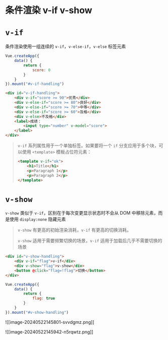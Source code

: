 # 条件渲染 v-if v-show

# `v-if`

条件渲染使用一组连续的 `v-if`，`v-else-if`，`v-else` 标签元素

```js
Vue.createApp({
    data() {
        return {
            score: 0
        }
    }
}).mount("#v-if-handling")
```

```html
<div id="v-if-handling">
    <div v-if="score >= 90">优秀</div>
    <div v-else-if="score >= 80">良好</div>
    <div v-else-if="score >= 70">中等</div>
    <div v-else-if="score >= 60">及格</div>
    <div v-else>不及格</div>
    <label>成绩：
        <input type="number" v-model="score">
    </label>
</div>
```

> `v-if` 系列属性用于一个单独标签。如果要将一个 `if` 分支应用于多个块，可以使用 `<template>` 模板占位符元素：
>
> ```html
> <template v-if="ok">
>     <h1>Title</h1>
>     <p>Paragraph 1</p>
>     <p>Paragraph 2</p>
> </template>
> ```

# `v-show`

`v-show` 类似于 `v-if`，区别在于每次变更显示状态时不会从 DOM 中移除元素，而是使用 `display:none` 隐藏元素

> `v-show` 有更高的初始渲染消耗，`v-if` 有更高的切换消耗。
>
> `v-show` 适用于需要频繁切换的场景，`v-if` 适用于加载后几乎不需要切换的场景

```html
<div id="v-show-handling">
    <div v-if="flag">v-if</div>
    <div v-show="flag">v-show</div>
    <button @click="flag=!flag">切换</button>
</div>
```

```js
Vue.createApp({
    data() {
        return {
            flag: true
        }
    }
}).mount("#v-show-handling")
```

![[image-20240522145801-svvdgmz.png]]

![[image-20240522145942-n5rqwtz.png]]

‍
